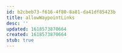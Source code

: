 ```yaml
---
id: b2cbeb73-f616-4f80-8a81-da41df85423b
title: allowWaypointLinks
desc: ''
updated: 1618573870664
created: 1618573870664
stub: true
---
```


